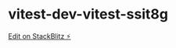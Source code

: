# vitest-dev-vitest-ssit8g

[Edit on StackBlitz ⚡️](https://stackblitz.com/edit/vitest-dev-vitest-ssit8g)